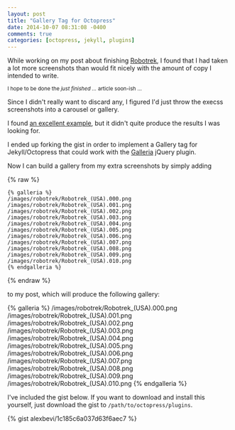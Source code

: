 ```yaml
---
layout: post
title: "Gallery Tag for Octopress"
date: 2014-10-07 08:31:08 -0400
comments: true
categories: [octopress, jekyll, plugins]
---
```


While working on my post about finishing [Robotrek](http://en.wikipedia.org/wiki/Robotrek), I found that I had taken a lot more screenshots than would fit nicely with the amount of copy I intended to write.

<small>I hope to be done the *just finished ...* article soon-ish ...</small>

Since I didn't really want to discard any, I figured I'd just throw the execss screenshots into a carousel or gallery.

I found [an excellent example](https://gist.github.com/kyv/5667902), but it didn't quite produce the results I was looking for.

<!-- more -->

I ended up forking the gist in order to implement a Gallery tag for Jekyll/Octopress that could work with the [Galleria](http://galleria.io/) jQuery plugin.

Now I can build a gallery from my extra screenshots by simply adding

{% raw %}
```
{% galleria %}
/images/robotrek/Robotrek_(USA).000.png
/images/robotrek/Robotrek_(USA).001.png
/images/robotrek/Robotrek_(USA).002.png
/images/robotrek/Robotrek_(USA).003.png
/images/robotrek/Robotrek_(USA).004.png
/images/robotrek/Robotrek_(USA).005.png
/images/robotrek/Robotrek_(USA).006.png
/images/robotrek/Robotrek_(USA).007.png
/images/robotrek/Robotrek_(USA).008.png
/images/robotrek/Robotrek_(USA).009.png
/images/robotrek/Robotrek_(USA).010.png
{% endgalleria %}
```
{% endraw %}

to my post, which will produce the following gallery:

{% galleria %}
/images/robotrek/Robotrek_(USA).000.png
/images/robotrek/Robotrek_(USA).001.png
/images/robotrek/Robotrek_(USA).002.png
/images/robotrek/Robotrek_(USA).003.png
/images/robotrek/Robotrek_(USA).004.png
/images/robotrek/Robotrek_(USA).005.png
/images/robotrek/Robotrek_(USA).006.png
/images/robotrek/Robotrek_(USA).007.png
/images/robotrek/Robotrek_(USA).008.png
/images/robotrek/Robotrek_(USA).009.png
/images/robotrek/Robotrek_(USA).010.png
{% endgalleria %}

I've included the gist below. If you want to download and install this yourself, just download the gist to `/path/to/octopress/plugins`.

{% gist alexbevi/1c185c6a037d63f6aec7 %}